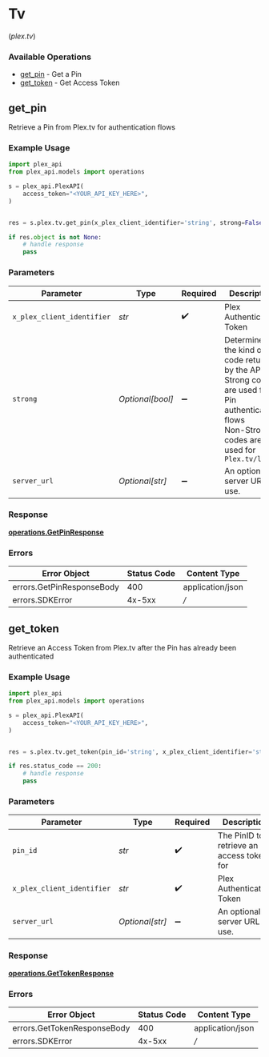 # Tv
(*plex.tv*)

### Available Operations

* [get_pin](#get_pin) - Get a Pin
* [get_token](#get_token) - Get Access Token

## get_pin

Retrieve a Pin from Plex.tv for authentication flows

### Example Usage

```python
import plex_api
from plex_api.models import operations

s = plex_api.PlexAPI(
    access_token="<YOUR_API_KEY_HERE>",
)


res = s.plex.tv.get_pin(x_plex_client_identifier='string', strong=False)

if res.object is not None:
    # handle response
    pass
```

### Parameters

| Parameter                                                                                                                                             | Type                                                                                                                                                  | Required                                                                                                                                              | Description                                                                                                                                           |
| ----------------------------------------------------------------------------------------------------------------------------------------------------- | ----------------------------------------------------------------------------------------------------------------------------------------------------- | ----------------------------------------------------------------------------------------------------------------------------------------------------- | ----------------------------------------------------------------------------------------------------------------------------------------------------- |
| `x_plex_client_identifier`                                                                                                                            | *str*                                                                                                                                                 | :heavy_check_mark:                                                                                                                                    | Plex Authentication Token                                                                                                                             |
| `strong`                                                                                                                                              | *Optional[bool]*                                                                                                                                      | :heavy_minus_sign:                                                                                                                                    | Determines the kind of code returned by the API call<br/>Strong codes are used for Pin authentication flows<br/>Non-Strong codes are used for `Plex.tv/link`<br/> |
| `server_url`                                                                                                                                          | *Optional[str]*                                                                                                                                       | :heavy_minus_sign:                                                                                                                                    | An optional server URL to use.                                                                                                                        |


### Response

**[operations.GetPinResponse](../../models/operations/getpinresponse.md)**
### Errors

| Error Object              | Status Code               | Content Type              |
| ------------------------- | ------------------------- | ------------------------- |
| errors.GetPinResponseBody | 400                       | application/json          |
| errors.SDKError           | 4x-5xx                    | */*                       |

## get_token

Retrieve an Access Token from Plex.tv after the Pin has already been authenticated

### Example Usage

```python
import plex_api
from plex_api.models import operations

s = plex_api.PlexAPI(
    access_token="<YOUR_API_KEY_HERE>",
)


res = s.plex.tv.get_token(pin_id='string', x_plex_client_identifier='string')

if res.status_code == 200:
    # handle response
    pass
```

### Parameters

| Parameter                                 | Type                                      | Required                                  | Description                               |
| ----------------------------------------- | ----------------------------------------- | ----------------------------------------- | ----------------------------------------- |
| `pin_id`                                  | *str*                                     | :heavy_check_mark:                        | The PinID to retrieve an access token for |
| `x_plex_client_identifier`                | *str*                                     | :heavy_check_mark:                        | Plex Authentication Token                 |
| `server_url`                              | *Optional[str]*                           | :heavy_minus_sign:                        | An optional server URL to use.            |


### Response

**[operations.GetTokenResponse](../../models/operations/gettokenresponse.md)**
### Errors

| Error Object                | Status Code                 | Content Type                |
| --------------------------- | --------------------------- | --------------------------- |
| errors.GetTokenResponseBody | 400                         | application/json            |
| errors.SDKError             | 4x-5xx                      | */*                         |
